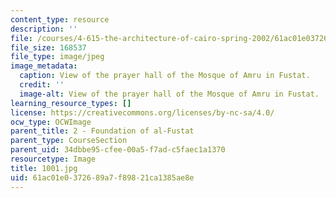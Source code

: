 ```yaml
---
content_type: resource
description: ''
file: /courses/4-615-the-architecture-of-cairo-spring-2002/61ac01e0372689a7f89821ca1385ae8e_1001.jpg
file_size: 168537
file_type: image/jpeg
image_metadata:
  caption: View of the prayer hall of the Mosque of Amru in Fustat.
  credit: ''
  image-alt: View of the prayer hall of the Mosque of Amru in Fustat.
learning_resource_types: []
license: https://creativecommons.org/licenses/by-nc-sa/4.0/
ocw_type: OCWImage
parent_title: 2 - Foundation of al-Fustat
parent_type: CourseSection
parent_uid: 34dbbe95-cfee-00a5-f7ad-c5faec1a1370
resourcetype: Image
title: 1001.jpg
uid: 61ac01e0-3726-89a7-f898-21ca1385ae8e
---
```

